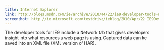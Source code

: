 ```yaml
---
title: Internet Explorer
link: http://blogs.msdn.com/ie/archive/2010/04/22/ie9-developer-tools-network-tab.aspx
screenshot: http://ie.microsoft.com/testdrive/ieblog/2010/Apr/22_IE9DeveloperToolsNetworkTab_3.png
---
```


The developer tools for IE9 include a Network tab that gives developers insight into what resources a web page is using. Captured data can be saved into an XML file (XML version of HAR).
